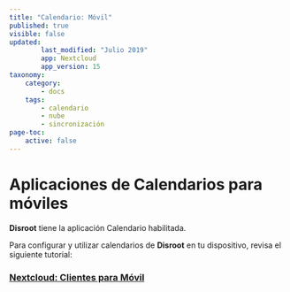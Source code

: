 ```yaml
---
title: "Calendario: Móvil"
published: true
visible: false
updated:
        last_modified: "Julio 2019"
        app: Nextcloud
        app_version: 15
taxonomy:
    category:
        - docs
    tags:
        - calendario
        - nube
        - sincronización
page-toc:
    active: false
---
```


# Aplicaciones de Calendarios para móviles

**Disroot** tiene la aplicación Calendario habilitada.

Para configurar y utilizar calendarios de **Disroot** en tu dispositivo, revisa el siguiente tutorial:

### [Nextcloud: Clientes para Móvil](/tutorials/cloud/clients/mobile)
